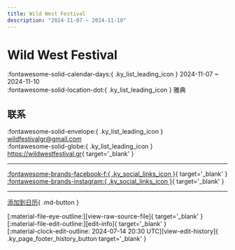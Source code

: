 ```yaml
---
title: Wild West Festival
description: "2024-11-07 ~ 2024-11-10"
---
```


# Wild West Festival 

:fontawesome-solid-calendar-days:{ .ky_list_leading_icon } 2024-11-07 ~ 2024-11-10  
:fontawesome-solid-location-dot:{ .ky_list_leading_icon } 雅典  

## 联系

:fontawesome-solid-envelope:{ .ky_list_leading_icon } <wildfestivalgr@gmail.com>  
:fontawesome-solid-globe:{ .ky_list_leading_icon } <https://wildwestfestival.gr>{ target='_blank' }  

---

 [:fontawesome-brands-facebook-f:{ .ky_social_links_icon }](https://www.facebook.com/wildwestfestival.gr){ target='_blank' } [:fontawesome-brands-instagram:{ .ky_social_links_icon }](https://instagram.com/wildwestfestival){ target='_blank' }

---

[添加到日历](https://swing.news/ics/zh-Hans/2024/gr/wild-west-festival-2024.ics){ .md-button }

<div class="ky_page_footer" markdown>
<div class="ky_page_footer_trailing" markdown="span">
[:material-file-eye-outline:][view-raw-source-file]{ target='_blank' }
[:material-file-edit-outline:][edit-info]{ target='_blank' }
</div>
<div class="ky_page_footer_leading" markdown="span">
[:material-clock-edit-outline: 2024-07-14 20:30 UTC][view-edit-history]{ .ky_page_footer_history_button target='_blank' }
</div>
</div>

[view-raw-source-file]: https://github.com/swingdance/events/blob/main/2024/gr/wild-west-festival-2024.json "查看原始源文件"
[edit-info]: https://github.com/swingdance/events/issues/new?assignees=&labels=update+event&projects=&template=03-update_entity.yml&title=%5B2024%2Fgr%5D%20Wild%20West%20Festival&region=gr&year=2024&id=wild-west-festival-2024&name=Wild%20West%20Festival&org_id= "编辑信息"

[view-edit-history]: https://github.com/swingdance/events/commits/main/2024/gr/wild-west-festival-2024.json "查看编辑历史"
